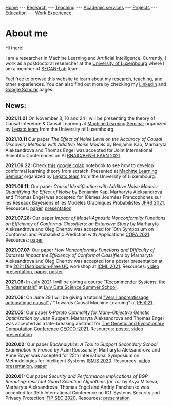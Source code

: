 [Home](README.md)
--- [Research](research.md) 
--- [Teaching](teaching.md) 
--- [Academic services](academic_services.md) 
--- [Projects](projects.md) 
--- [Education](education.md)
--- [Work Experience](work.md)


# About me

Hi there!

I am a researcher in Machine Learning and Artificial Intelligence. Currently, I work as a postdoctoral researcher at the [University of Luxembourg](https://wwwen.uni.lu/) 
where I am a member of [SECAN-Lab](https://secan-lab.uni.lu/) team.

Feel free to browse this website to learn about my [research](research.md), [teaching](teaching.md), and other experiences. You can also find out more by checking my 
[LinkedIn](https://www.linkedin.com/in/marharyta-aleksandrova-8b567245/) and [Google Scholar](https://scholar.google.com/citations?user=rwcqydIAAAAJ&hl=en&oi=ao) pages.

## News:

**2021.11.01** On November 3, 10 and 24 I will be presenting the theory of Causal Inference & Causal Learning at [Machine Learning Seminar](https://legato-team.eu/marharyta-aleksandrova-causal-inference-causal-learning-towards-causal-ml-part-1/) organized by [Legato team](https://legato-team.eu/) from the University of Luxembourg.

**2021.10.11** Our paper *The Effect of Noise Level on the Accuracy of Causal Discovery Methods with Additive Noise Models* by Benjamin Kap, Marharyta Aleksandrova and Thomas Engel was accepted for Joint International Scientific Conferences on AI [BNAIC/BENELEARN 2021](https://bnaic2021.uni.lu/program/).

**2021.09.22:** Check [this google colab](https://colab.research.google.com/drive/1c_vFcMWcx5GIb7bQG71FnHKqyscj9--6?usp=sharing) notebook to see how to develop  conformal learning theory from scratch. Presented at [Machine Learning Seminar](https://legato-team.eu/marharyta-aleksandrova-conformal-prediction-machine-learning-with-accuracy-guarantees/) organized by [Legato team](https://legato-team.eu/) from the University of Luxembourg.

**2021.09.11:** Our paper *Causal Identification with Additive Noise Models: Quantifying the Effect of Noise* by Benjamin Kap, Marharyta Aleksandrova and Thomas Engel was accepted for 10èmes Journées Francophones sur les Réseaux Bayésiens et les Modèles Graphiques Probabilistes [JFRB 2021](https://pageperso.lis-lab.fr/christophe.gonzales/research/jfrb2021/programme.php). Resources: [paper](https://pageperso.lis-lab.fr/christophe.gonzales/research/jfrb2021/articles/JFRB_2021_paper_11.pdf), [presentation](resources/2021//JFRB_2021_presentation.pdf)

**2021.07.26:** Our paper *Impact of Model-Agnostic Nonconformity Functions on Efficiency of Conformal Classifiers: an Extensive Study* by Marharyta Aleksandrova and Oleg Chertov was accepted for 10th Symposium on Conformal and Probabilistic Prediction with Applications [COPA 2021](https://cml.rhul.ac.uk/copa2021).  Resources: [paper](https://cml.rhul.ac.uk/copa2021/papers/aleksandrova21.pdf)

**2021.07.07:** Our paper *How Nonconformity Functions and Difficulty of Datasets Impact the Efficiency of Conformal Classifiers* by Marharyta Aleksandrova and Oleg Chertov was accepted for a poster presentation at the [2021 Distribution-Free UQ](https://sites.google.com/berkeley.edu/dfuq21/home?authuser=0) workshop at [ICML 2021](https://icml.cc/Conferences/2021/Schedule?showEvent=8373). Resources: [video presentation](https://youtu.be/lLtZkVwxMNw), [paper](https://arxiv.org/abs/2108.05677), [poster](resources/2021/ICML-DFUQ-2021_poster.png)

**2021.06:** In July 2021 I will be giving a course ["Recommender Systems: the Fundamentals"](https://apps.ucu.edu.ua/en/summerschool-ds/course-list/recommender-systems-fundamentals/)
at [Lviv Data Science Summer School](https://apps.ucu.edu.ua/en/summerschool-ds/).

**2021.06:** On June 29 I will be giving a tutorial ["Vers l'apprentissage automatique causal"](https://pfia2021.fr/tutoriels/?p=programme) /
"Towards Causal Machine Learning" at [PFIA'21](https://pfia2021.fr/).

**2021.05:** Our paper *k-Pareto Optimality for Many-Objective Genetic Optimization* by Jean Ruppert, Marharyta Aleksandrova and Thomas Engel was accepted 
as a late-breaking abstract for [The Genetic and Evolutionary Computation Conference GECCO-2021](https://gecco-2021.sigevo.org/Accepted-Late-breaking-Abstracts). Resources: [poster](resources/2021/GECCO-poster.png), [video presentation](https://youtu.be/Z-46YdD6UhA)

**2020.02:** Our paper *BacAnalytics: A Tool to Support Secondary School Examination in France* by Azim Roussanaly, Marharyta Aleksandrova and Anne Boyer was accepted for 25th International Symposium on Methodologies for Intelligent Systems [ISMIS 2020](https://ismis.ist.tugraz.at/). Resources: [video presentation](https://www.youtube.com/watch?v=f3ZJd_hzwfQ), [paper](https://hal.inria.fr/hal-03020852/document)

**2020.01:** Our paper *Security and Performance Implications of BGP Rerouting-resistant Guard Selection Algorithms for Tor* by Asya Mitseva, Marharyta Aleksandrova, Thomas Engel and Andriy Panchenko was accepted for 35th International Conference on ICT Systems Security and Privacy Protection [IFIP SEC 2020](https://sec2020.um.si/conference-program/). Resources: [presentation](resources/2020/IFIP_SEC_2020.pdf)

